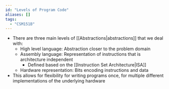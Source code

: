 ```yaml
---
id: "Levels of Program Code"
aliases: []
tags:
  - "CSM151B"
---
```


- There are three main levels of [[Abstractions|abstractions]] that we deal
  with:
  - High level language: Abstraction closer to the problem domain
  - Assembly language: Representation of instructions that is architecture
    independent
    - Defined based on the [[Instruction Set Architecture|ISA]]
  - Hardware representation: Bits encoding instructions and data
- This allows for flexibility for writing programs once, for multiple different
  implementations of the underlying hardware
